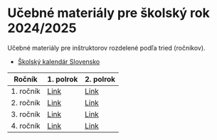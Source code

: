 # Učebné materiály pre školský rok 2024/2025

Učebné materiály pre inštruktorov rozdelené podľa tried (ročníkov).

- [Školský kalendár Slovensko](https://calendar.zoznam.sk/school-sksk.php)

| Ročník | 1. polrok | 2. polrok |
| --- | --- | --- |
| 1. ročník | [Link](1_rocnik/1_polrok/Ucebny_plan.md) | [Link](1_rocnik/2_polrok/Ucebny_plan.md) |
| 2. ročník | [Link](2_rocnik/1_polrok/Ucebny_plan.md) | [Link](2_rocnik/2_polrok/Ucebny_plan.md) |
| 3. ročník | [Link](3_rocnik/Questoverflow.md) | [Link](3_rocnik/2_polrok/Ucebny_plan.md) |
| 4. ročník | [Link](4_rocnik/1_polrok/Ucebny_plan.md) | [Link](4_rocnik/2_polrok/Ucebny_plan.md) |

